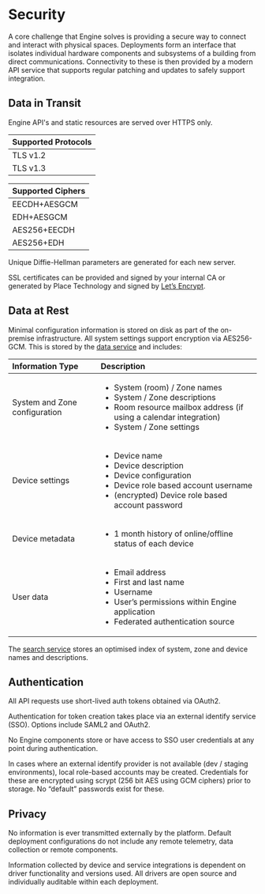 # Security

A core challenge that Engine solves is providing a secure way to connect and interact with physical spaces. Deployments form an interface that isolates individual hardware components and subsystems of a building from direct communications. Connectivity to these is then provided by a modern API service that supports regular patching and updates to safely support integration.

## Data in Transit

Engine API's and static resources are served over HTTPS only.

| Supported Protocols |
| :--- |
| TLS v1.2 |
| TLS v1.3 |

| Supported Ciphers |
| :--- |
| EECDH+AESGCM |
| EDH+AESGCM |
| AES256+EECDH |
| AES256+EDH |

Unique Diffie-Hellman parameters are generated for each new server.

SSL certificates can be provided and signed by your internal CA or generated by Place Technology and signed by [Let’s Encrypt](https://letsencrypt.org/).

## Data at Rest

Minimal configuration information is stored on disk as part of the on-premise infrastructure. All system settings support encryption via AES256-GCM. This is stored by the [data service](https://docs.acaengine.com/deployment/architecture#data) and includes:

<table>
  <thead>
    <tr>
      <th style="text-align:left">Information Type</th>
      <th style="text-align:left">Description</th>
    </tr>
  </thead>
  <tbody>
    <tr>
      <td style="text-align:left">System and Zone configuration</td>
      <td style="text-align:left">
        <p></p>
        <ul>
          <li>System (room) / Zone names</li>
          <li>System / Zone descriptions</li>
          <li>Room resource mailbox address (if using a calendar integration)</li>
          <li>System / Zone settings</li>
        </ul>
      </td>
    </tr>
    <tr>
      <td style="text-align:left">Device settings</td>
      <td style="text-align:left">
        <p></p>
        <ul>
          <li>Device name</li>
          <li>Device description</li>
          <li>Device configuration</li>
          <li>Device role based account username</li>
          <li>(encrypted) Device role based account password</li>
        </ul>
      </td>
    </tr>
    <tr>
      <td style="text-align:left">Device metadata</td>
      <td style="text-align:left">
        <p></p>
        <ul>
          <li>1 month history of online/offline status of each device</li>
        </ul>
      </td>
    </tr>
    <tr>
      <td style="text-align:left">User data</td>
      <td style="text-align:left">
        <p></p>
        <ul>
          <li>Email address</li>
          <li>First and last name</li>
          <li>Username</li>
          <li>User&#x2019;s permissions within Engine application</li>
          <li>Federated authentication source</li>
        </ul>
      </td>
    </tr>
  </tbody>
</table>

The [search service](https://docs.acaengine.com/deployment/architecture#search) stores an optimised index of system, zone and device names and descriptions.

## Authentication

All API requests use short-lived auth tokens obtained via OAuth2.

Authentication for token creation takes place via an external identify service \(SSO\). Options include SAML2 and OAuth2.

No Engine components store or have access to SSO user credentials at any point during authentication.

In cases where an external identify provider is not available \(dev / staging environments\), local role-based accounts may be created. Credentials for these are encrypted using scrypt \(256 bit AES using GCM ciphers\) prior to storage. No “default” passwords exist for these.

## Privacy

No information is ever transmitted externally by the platform. Default deployment configurations do not include any remote telemetry, data collection or remote components.

Information collected by device and service integrations is dependent on driver functionality and versions used. All drivers are open source and individually auditable within each deployment.

